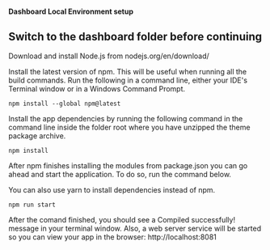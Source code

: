 #### Dashboard Local Environment setup

## Switch to the dashboard folder before continuing

Download and install Node.js from nodejs.org/en/download/

Install the latest version of npm. This will be useful when running all the build commands. Run the following in a command line, either your IDE's Terminal window or in a Windows Command Prompt.

                                                            
    npm install --global npm@latest
                                                            
                                                        
Install the app dependencies by running the following command in the command line inside the folder root where you have unzipped the theme package archive.


    npm install
                                                        
After npm finishes installing the modules from package.json you can go ahead and start the application. To do so, run the command below.

You can also use yarn to install dependencies instead of npm.


    npm run start
                                                        
After the comand finished, you should see a Compiled successfully! message in your terminal window. Also, a web server service will be started so you can view your app in the browser: http://localhost:8081
